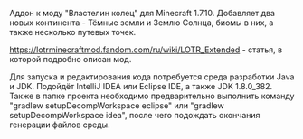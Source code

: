 Аддон к моду "Властелин колец" для Minecraft 1.7.10. Добавляет два новых континента - Тёмные земли и Землю Солнца, биомы в них, а также несколько путевых точек.

https://lotrminecraftmod.fandom.com/ru/wiki/LOTR_Extended - статья, в которой подробно описан мод.

Для запуска и редактирования кода потребуется среда разработки Java и JDK. Подойдёт IntelliJ IDEA или Eclipse IDE, а также JDK 1.8.0_382. Также в папке проекта необходимо предварительно выполнить команду "gradlew setupDecompWorkspace eclipse" или "gradlew setupDecompWorkspace idea", после чего подождать окончания генерации файлов среды.
